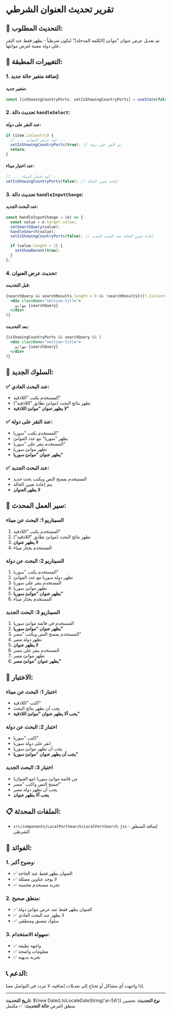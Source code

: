 # تقرير تحديث العنوان الشرطي

## 🎯 التحديث المطلوب:

تم تعديل عرض عنوان "موانئ [الكلمة المدخلة]" ليكون شرطياً - يظهر فقط عند النقر على دولة معينة لعرض موانئها.

## 🔧 التغييرات المطبقة:

### **1. إضافة متغير حالة جديد:**

#### **متغير جديد:**
```javascript
const [isShowingCountryPorts, setIsShowingCountryPorts] = useState(false);
```

### **2. تحديث دالة `handleSelect`:**

#### **عند النقر على دولة:**
```javascript
if (item.isCountry) {
  // ... كود عرض الموانئ ...
  setIsShowingCountryPorts(true); // تم النقر على دولة
  return;
}
```

#### **عند اختيار ميناء:**
```javascript
// ... كود اختيار الميناء ...
setIsShowingCountryPorts(false); // إعادة تعيين الحالة
```

### **3. تحديث دالة `handleInputChange`:**

#### **عند البحث الجديد:**
```javascript
const handleInputChange = (e) => {
  const value = e.target.value;
  setSearchQuery(value);
  handleSearch(value);
  setIsShowingCountryPorts(false); // إعادة تعيين الحالة عند البحث الجديد
  
  if (value.length < 2) {
    setShowRecent(true);
  }
};
```

### **4. تحديث عرض العنوان:**

#### **قبل التحديث:**
```jsx
{searchQuery && searchResults.length > 0 && !searchResults[0]?.isCountry && (
  <div className="section-title">
    موانئ {searchQuery}
  </div>
)}
```

#### **بعد التحديث:**
```jsx
{isShowingCountryPorts && searchQuery && (
  <div className="section-title">
    موانئ {searchQuery}
  </div>
)}
```

## 🎨 السلوك الجديد:

### **✅ عند البحث العادي:**
- المستخدم يكتب "اللاذقية"
- تظهر نتائج البحث (موانئ تطابق "اللاذقية")
- **لا يظهر عنوان "موانئ اللاذقية"**

### **✅ عند النقر على دولة:**
- المستخدم يكتب "سوريا"
- يظهر "سوريا" مع عدد الموانئ
- المستخدم ينقر على "سوريا"
- تظهر موانئ سوريا
- **يظهر عنوان "موانئ سوريا"**

### **✅ عند البحث الجديد:**
- المستخدم يمسح النص ويكتب بحث جديد
- يتم إعادة تعيين الحالة
- **لا يظهر العنوان**

## 🔄 سير العمل المحدث:

### **السيناريو 1: البحث عن ميناء**
1. المستخدم يكتب "اللاذقية"
2. تظهر نتائج البحث (موانئ تطابق "اللاذقية")
3. **لا يظهر عنوان**
4. المستخدم يختار ميناء

### **السيناريو 2: البحث عن دولة**
1. المستخدم يكتب "سوريا"
2. تظهر دولة سوريا مع عدد الموانئ
3. المستخدم ينقر على سوريا
4. تظهر موانئ سوريا
5. **يظهر عنوان "موانئ سوريا"**
6. المستخدم يختار ميناء

### **السيناريو 3: البحث الجديد**
1. المستخدم في قائمة موانئ سوريا
2. **يظهر عنوان "موانئ سوريا"**
3. المستخدم يمسح النص ويكتب "مصر"
4. تظهر دولة مصر
5. **لا يظهر عنوان**
6. المستخدم ينقر على مصر
7. تظهر موانئ مصر
8. **يظهر عنوان "موانئ مصر"**

## 🧪 الاختبار:

### **اختبار 1: البحث عن ميناء**
- اكتب "اللاذقية"
- يجب أن تظهر نتائج البحث
- **يجب ألا يظهر عنوان "موانئ اللاذقية"**

### **اختبار 2: البحث عن دولة**
- اكتب "سوريا"
- انقر على دولة سوريا
- يجب أن تظهر موانئ سوريا
- **يجب أن يظهر عنوان "موانئ سوريا"**

### **اختبار 3: البحث الجديد**
- من قائمة موانئ سوريا (مع العنوان)
- امسح النص واكتب "مصر"
- يجب أن تظهر دولة مصر
- **يجب ألا يظهر عنوان**

## 📋 الملفات المحدثة:

- `src/components/LocalPortSearch/LocalPortSearch.jsx` - إضافة المنطق الشرطي

## 🎯 الفوائد:

### **1. وضوح أكبر:**
- ✅ العنوان يظهر فقط عند الحاجة
- ✅ لا يوجد عناوين مضللة
- ✅ تجربة مستخدم محسنة

### **2. منطق صحيح:**
- ✅ العنوان يظهر فقط عند عرض موانئ دولة
- ✅ لا يظهر عند البحث العادي
- ✅ سلوك متسق ومنطقي

### **3. سهولة الاستخدام:**
- ✅ واجهة نظيفة
- ✅ معلومات واضحة
- ✅ تجربة بديهية

## 📞 الدعم:

إذا واجهت أي مشاكل أو تحتاج إلى تعديلات إضافية، لا تتردد في التواصل معنا.

---

**تاريخ التحديث**: ${new Date().toLocaleDateString('ar-SA')}
**نوع التحديث**: تحسين منطق العرض
**حالة التحديث**: ✅ مكتمل



